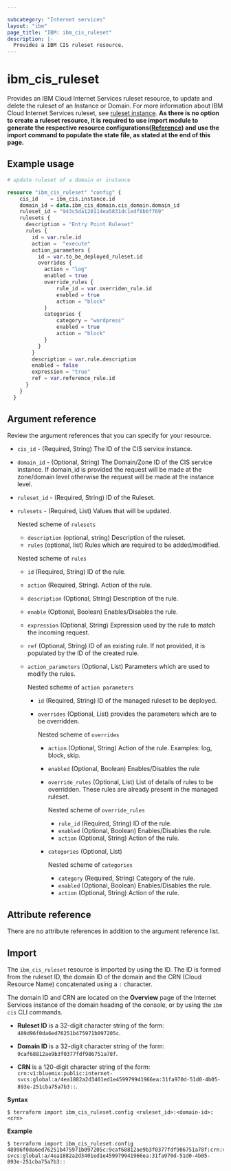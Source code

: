```yaml
---

subcategory: "Internet services"
layout: "ibm"
page_title: "IBM: ibm_cis_ruleset"
description: |-
  Provides a IBM CIS ruleset resource.
---
```


# ibm_cis_ruleset
Provides an IBM Cloud Internet Services ruleset resource, to update and delete the ruleset of an Instance or Domain. For more information about IBM Cloud Internet Services ruleset, see [ruleset instance](https://cloud.ibm.com/docs/cis?topic=cis-managed-rules-overview).
**As there is no option to create a ruleset resource, it is required to use import module to generate the respective resource configurations([Reference](https://test.cloud.ibm.com/docs/cis?topic=cis-terraform-generating-configuration)) and use the import command to populate the state file, as stated at the end of this page.**

## Example usage

```terraform
# update ruleset of a domain or instance

resource "ibm_cis_ruleset" "config" {
    cis_id    = ibm_cis.instance.id
    domain_id = data.ibm_cis_domain.cis_domain.domain_id
    ruleset_id = "943c5da120114ea5831dc1edf8b6f769"
    rulesets {
      description = "Entry Point Ruleset"
      rules {
        id = var.rule.id
        action =  "execute"
        action_parameters {
          id = var.to_be_deployed_ruleset.id
          overrides {
            action = "log"
            enabled = true
            override_rules {
                rule_id = var.overriden_rule.id
                enabled = true
                action = "block"
            }
            categories {
                category = "wordpress"
                enabled = true
                action = "block"
            }
          }
        }
        description = var.rule.description
        enabled = false
        expression = "true"
        ref = var.reference_rule.id
      }
    }
  }

```

## Argument reference
Review the argument references that you can specify for your resource. 

- `cis_id` - (Required, String) The ID of the CIS service instance.
- `domain_id` - (Optional, String) The Domain/Zone ID of the CIS service instance. If domain_id is provided the request will be made at the zone/domain level otherwise the request will be made at the instance level.
- `ruleset_id` - (Required, String) ID of the Ruleset.
- `rulesets` - (Required, List) Values that will be updated.

  Nested scheme of `rulesets`
  - `description` (optional, string) Description of the ruleset.
  - `rules` (optional, list) Rules which are required to be added/modified.

  Nested scheme of `rules`
    - `id` (Required, String) ID of the rule.
    - `action` (Required, String). Action of the rule. 
    - `description` (Optional, String) Description of the rule.
    - `enable` (Optional, Boolean) Enables/Disables the rule.
    - `expression` (Optional, String) Expression used by the rule to match the incoming request.
    - `ref` (Optional, String) ID of an existing rule. If not provided, it is populated by the ID of the created rule.
    - `action_parameters` (Optional, List) Parameters which are used to modify the rules.
    
      Nested scheme of `action parameters`
      - `id` (Required, String) ID of the managed ruleset to be deployed.
      - `overrides` (Optional, List) provides the parameters which are to be overridden.

        Nested scheme of `overrides`
        - `action` (Optional, String) Action of the rule. Examples: log, block, skip.
        - `enabled` (Optional, Boolean) Enables/Disables the rule
        - `override_rules` (Optional, List) List of details of rules to be overridden. These rules are already present in the managed ruleset.

          Nested scheme of `override_rules`
          - `rule_id` (Required, String) ID of the rule.
          - `enabled` (Optional, Boolean) Enables/Disables the rule.
          - `action` (Optional, String) Action of the rule.
        
        - `categories` (Optional, List)
          
          Nested scheme of `categories`
          - `category` (Required, String) Category of the rule.
          - `enabled` (Optional, Boolean) Enables/Disables the rule.
          - `action` (Optional, String) Action of the rule.

        

## Attribute reference
There are no attribute references in addition to the argument reference list.


## Import
The `ibm_cis_ruleset` resource is imported by using the ID. The ID is formed from the ruleset ID, the domain ID of the domain and the CRN (Cloud Resource Name) concatenated  using a `:` character.

The domain ID and CRN are located on the **Overview** page of the Internet Services instance of the domain heading of the console, or by using the `ibm cis` CLI commands.

- **Ruleset ID** is a 32-digit character string of the form: `489d96f0da6ed76251b475971b097205c`.

- **Domain ID** is a 32-digit character string of the form: `9caf68812ae9b3f0377fdf986751a78f`.

- **CRN** is a 120-digit character string of the form: `crn:v1:bluemix:public:internet-svcs:global:a/4ea1882a2d3401ed1e459979941966ea:31fa970d-51d0-4b05-893e-251cba75a7b3::`.

**Syntax**

```
$ terraform import ibm_cis_ruleset.config <ruleset_id>:<domain-id>:<crn>
```

**Example**

```
$ terraform import ibm_cis_ruleset.config 48996f0da6ed76251b475971b097205c:9caf68812ae9b3f0377fdf986751a78f:crn:v1:bluemix:public:internet-svcs:global:a/4ea1882a2d3401ed1e459979941966ea:31fa970d-51d0-4b05-893e-251cba75a7b3::
```
